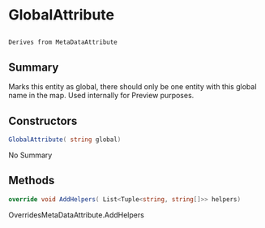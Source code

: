 # GlobalAttribute

## 
```c#
Derives from MetaDataAttribute
```

## Summary

Marks this entity as global, there should only be one entity with this global name in the map.
Used internally for Preview purposes.
## Constructors

```c#
GlobalAttribute( string global) 
```
No Summary
## Methods

```c#
override void AddHelpers( List<Tuple<string, string[]>> helpers) 
```
OverridesMetaDataAttribute.AddHelpers
